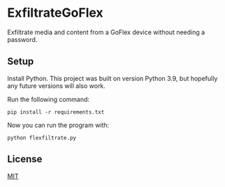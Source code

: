 # ExfiltrateGoFlex
Exfiltrate media and content from a GoFlex device without needing a password.

## Setup

Install Python. This project was built on version Python 3.9, but hopefully any future versions will also work.

Run the following command:
```shell
pip install -r requirements.txt
```

Now you can run the program with:
```shell
python flexfiltrate.py
```

## License
[MIT](LICENSE)